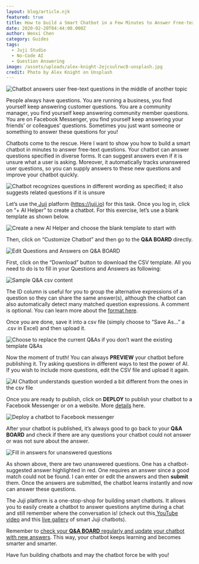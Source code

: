```yaml
---
layout: blog/article.njk
featured: true
title: How to build a Smart Chatbot in a Few Minutes to Answer Free-text Questions
date: 2020-02-20T04:44:00.000Z
author: Wenxi Chen
category: Guides
tags:
  - Juji Studio
  - No-Code AI
  - Question Answering
image: /assets/uploads/alex-knight-2ejcsulrwc8-unsplash.jpg
credit: Photo by Alex Knight on Unsplash
---
```

![Chatbot answers user free-text questions in the middle of another topic](/assets/uploads/qa1.png "Chatbot answers user free-text questions in the middle of another topic")

People always have questions. You are running a business, you find yourself keep answering customer questions. You are a community manager, you find yourself keep answering community member questions. You are on Facebook Messenger, you find yourself keep answering your friends’ or colleagues’ questions. Sometimes you just want someone or something to answer these questions for you!

Chatbots come to the rescue. Here I want to show you how to build a smart chatbot in minutes to answer free-text questions. Your chatbot can answer questions specified in diverse forms. It can suggest answers even if it is unsure what a user is asking. Moreover, it automatically tracks unanswered user questions, so you can supply answers to these new questions and improve your chatbot quickly.

![Chatbot recognizes questions in different wording as specified; it also suggests related questions if it is unsure](/assets/uploads/qa2.png "Chatbot recognizes questions in different wording as specified; it also suggests related questions if it is unsure")

Let’s use the[ Juji](http://juji.io/) platform (https://juji.io) for this task. Once you log in, click on “+ AI Helper” to create a chatbot. For this exercise, let’s use a blank template as shown below.

![Create a new AI Helper and choose the blank template to start with](/assets/uploads/qa3.png "Create a new AI Helper and choose the blank template to start with")

Then, click on “Customize Chatbot” and then go to the **Q&A BOARD** directly.

![Edit Questions and Answers on Q&A BOARD](/assets/uploads/qa4.png "Edit Questions and Answers on Q&A BOARD")

First, click on the “Download” button to download the CSV template. All you need to do is to fill in your Questions and Answers as following:

![Sample Q&A csv content](/assets/uploads/qa5.png "Sample Q&A csv content")

The ID column is useful for you to group the alternative expressions of a question so they can share the same answer(s), although the chatbot can also automatically detect many matched question expressions. A comment is optional. You can learn more about the [format here](/docs/design/#customize-qa-and-fallback).

Once you are done, save it into a csv file (simply choose to “Save As…” a .csv in Excel) and then upload it.

![Choose to replace the current Q&As if you don’t want the existing template Q&As](/assets/uploads/qa6.png "Choose to replace the current Q&As if you don’t want the existing template Q&As")

Now the moment of truth! You can always **PREVIEW** your chatbot before publishing it. Try asking questions in different ways to test the power of AI. If you wish to include more questions, edit the CSV file and upload it again.

![AI Chatbot understands question worded a bit different from the ones in the csv file](/assets/uploads/qa7.png "AI Chatbot understands question worded a bit different from the ones in the csv file")

Once you are ready to publish, click on **DEPLOY** to publish your chatbot to a Facebook Messenger or on a website. More [details](/docs/release/) here.

![Deploy a chatbot to Facebook messenger](/assets/uploads/qa8.png "Deploy a chatbot to Facebook messenger")

After your chatbot is published, it’s always good to go back to your **Q&A BOARD** and check if there are any questions your chatbot could not answer or was not sure about the answer.

![Fill in answers for unanswered questions](/assets/uploads/qa9.png "Fill in answers for unanswered questions")

As shown above, there are two unanswered questions. One has a chatbot-suggested answer highlighted in red. One requires an answer since a good match could not be found. I can enter or edit the answers and then **submit** them. Once the answers are submitted, the chatbot learns instantly and now can answer these questions.

The Juji platform is a one-stop-shop for building smart chatbots. It allows you to easily create a chatbot to answer questions anytime during a chat and still remember where the conversation is! (check out this[ YouTube video](https://youtu.be/U0tR04xQTio) and this [live gallery](https://juji.io/#gallery) of smart Juji chatbots).

Remember to [check your **Q&A BOARD** regularly and update your chatbot with new answers](https://juji.io/blog/q-a-dashboard/). This way, your chatbot keeps learning and becomes smarter and smarter.

Have fun building chatbots and may the chatbot force be with you!
